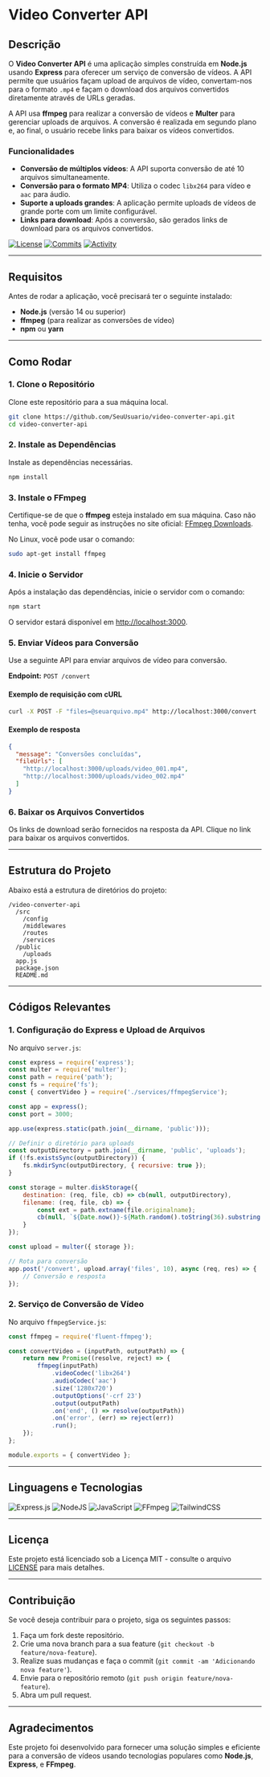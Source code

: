 # Video Converter API

## Descrição

O **Video Converter API** é uma aplicação simples construída em **Node.js** usando **Express** para oferecer um serviço de conversão de vídeos. A API permite que usuários façam upload de arquivos de vídeo, convertam-nos para o formato `.mp4` e façam o download dos arquivos convertidos diretamente através de URLs geradas.

A API usa **ffmpeg** para realizar a conversão de vídeos e **Multer** para gerenciar uploads de arquivos. A conversão é realizada em segundo plano e, ao final, o usuário recebe links para baixar os vídeos convertidos.

### Funcionalidades

- **Conversão de múltiplos vídeos**: A API suporta conversão de até 10 arquivos simultaneamente.
- **Conversão para o formato MP4**: Utiliza o codec `libx264` para vídeo e `aac` para áudio.
- **Suporte a uploads grandes**: A aplicação permite uploads de vídeos de grande porte com um limite configurável.
- **Links para download**: Após a conversão, são gerados links de download para os arquivos convertidos.

[![License](https://img.shields.io/github/license/PedroMissola/video-converter-api)](LICENSE)
[![Commits](https://img.shields.io/github/commits-since/PedroMissola/video-converter-api/latest)](https://github.com/SeuUsuario/video-converter-api/commits)
[![Activity](https://img.shields.io/github/last-commit/PedroMissola/video-converter-api)](https://github.com/SeuUsuario/video-converter-api/commits)

---

## Requisitos

Antes de rodar a aplicação, você precisará ter o seguinte instalado:

- **Node.js** (versão 14 ou superior)
- **ffmpeg** (para realizar as conversões de vídeo)
- **npm** ou **yarn**

---

## Como Rodar

### 1. Clone o Repositório

Clone este repositório para a sua máquina local.

```bash
git clone https://github.com/SeuUsuario/video-converter-api.git
cd video-converter-api
```

### 2. Instale as Dependências

Instale as dependências necessárias.

```bash
npm install
```

### 3. Instale o FFmpeg

Certifique-se de que o **ffmpeg** esteja instalado em sua máquina. Caso não tenha, você pode seguir as instruções no site oficial: [FFmpeg Downloads](https://ffmpeg.org/download.html).

No Linux, você pode usar o comando:

```bash
sudo apt-get install ffmpeg
```

### 4. Inicie o Servidor

Após a instalação das dependências, inicie o servidor com o comando:

```bash
npm start
```

O servidor estará disponível em [http://localhost:3000](http://localhost:3000).

### 5. Enviar Vídeos para Conversão

Use a seguinte API para enviar arquivos de vídeo para conversão.

**Endpoint:** `POST /convert`

#### Exemplo de requisição com cURL

```bash
curl -X POST -F "files=@seuarquivo.mp4" http://localhost:3000/convert
```

#### Exemplo de resposta

```json
{
  "message": "Conversões concluídas",
  "fileUrls": [
    "http://localhost:3000/uploads/video_001.mp4",
    "http://localhost:3000/uploads/video_002.mp4"
  ]
}
```

### 6. Baixar os Arquivos Convertidos

Os links de download serão fornecidos na resposta da API. Clique no link para baixar os arquivos convertidos.

---

## Estrutura do Projeto

Abaixo está a estrutura de diretórios do projeto:

```
/video-converter-api
  /src
    /config
    /middlewares
    /routes
    /services
  /public
    /uploads
  app.js
  package.json
  README.md
```

---

## Códigos Relevantes

### 1. Configuração do Express e Upload de Arquivos

No arquivo `server.js`:

```javascript
const express = require('express');
const multer = require('multer');
const path = require('path');
const fs = require('fs');
const { convertVideo } = require('./services/ffmpegService');

const app = express();
const port = 3000;

app.use(express.static(path.join(__dirname, 'public')));

// Definir o diretório para uploads
const outputDirectory = path.join(__dirname, 'public', 'uploads');
if (!fs.existsSync(outputDirectory)) {
    fs.mkdirSync(outputDirectory, { recursive: true });
}

const storage = multer.diskStorage({
    destination: (req, file, cb) => cb(null, outputDirectory),
    filename: (req, file, cb) => {
        const ext = path.extname(file.originalname);
        cb(null, `${Date.now()}-${Math.random().toString(36).substring(2)}${ext}`);
    }
});

const upload = multer({ storage });

// Rota para conversão
app.post('/convert', upload.array('files', 10), async (req, res) => {
    // Conversão e resposta
});
```

### 2. Serviço de Conversão de Vídeo

No arquivo `ffmpegService.js`:

```javascript
const ffmpeg = require('fluent-ffmpeg');

const convertVideo = (inputPath, outputPath) => {
    return new Promise((resolve, reject) => {
        ffmpeg(inputPath)
            .videoCodec('libx264')
            .audioCodec('aac')
            .size('1280x720')
            .outputOptions('-crf 23')
            .output(outputPath)
            .on('end', () => resolve(outputPath))
            .on('error', (err) => reject(err))
            .run();
    });
};

module.exports = { convertVideo };
```

---

## Linguagens e Tecnologias

![Express.js](https://img.shields.io/badge/express.js-%23404d59.svg?style=for-the-badge&logo=express&logoColor=%2361DAFB)
![NodeJS](https://img.shields.io/badge/node.js-6DA55F?style=for-the-badge&logo=node.js&logoColor=white)
![JavaScript](https://img.shields.io/badge/javascript-%23323330.svg?style=for-the-badge&logo=javascript&logoColor=%23F7DF1E)
![FFmpeg](https://shields.io/badge/FFmpeg-%23171717.svg?logo=ffmpeg&style=for-the-badge&labelColor=171717&logoColor=5cb85c)
![TailwindCSS](https://img.shields.io/badge/tailwindcss-%2338B2AC.svg?style=for-the-badge&logo=tailwind-css&logoColor=white)

---

## Licença

Este projeto está licenciado sob a Licença MIT - consulte o arquivo [LICENSE](LICENSE) para mais detalhes.

---

## Contribuição

Se você deseja contribuir para o projeto, siga os seguintes passos:

1. Faça um fork deste repositório.
2. Crie uma nova branch para a sua feature (`git checkout -b feature/nova-feature`).
3. Realize suas mudanças e faça o commit (`git commit -am 'Adicionando nova feature'`).
4. Envie para o repositório remoto (`git push origin feature/nova-feature`).
5. Abra um pull request.

---

## Agradecimentos

Este projeto foi desenvolvido para fornecer uma solução simples e eficiente para a conversão de vídeos usando tecnologias populares como **Node.js**, **Express**, e **FFmpeg**.
